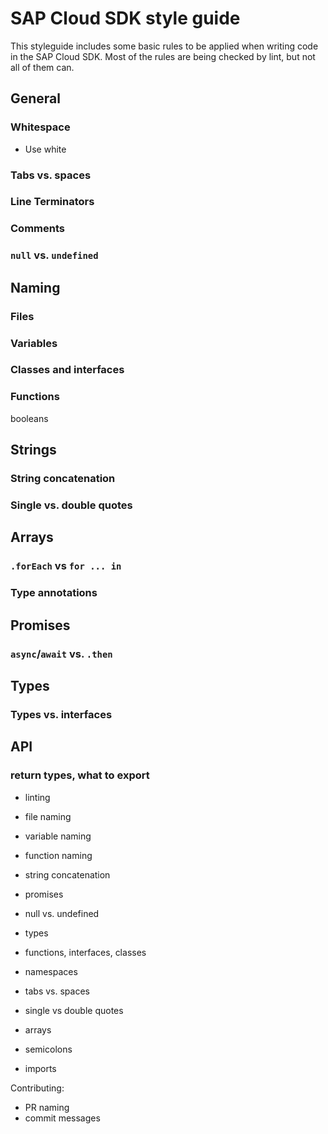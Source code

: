 # SAP Cloud SDK style guide

This styleguide includes some basic rules to be applied when writing code in the SAP Cloud SDK. Most of the rules are being checked by lint, but not all of them can.

## General

### Whitespace

* Use white

### Tabs vs. spaces

### Line Terminators


### Comments

### `null` vs. `undefined`

## Naming

### Files

### Variables

### Classes and interfaces

### Functions

booleans

## Strings

### String concatenation

### Single vs. double quotes

## Arrays

### `.forEach` vs `for ... in`

### Type annotations

## Promises

### `async`/`await` vs. `.then`

## Types

### Types vs. interfaces

## API

### return types, what to export




* linting

* file naming
* variable naming
* function naming
* string concatenation
* promises
* null vs. undefined
* types
* functions, interfaces, classes
* namespaces
* tabs vs. spaces
* single vs double quotes
* arrays
* semicolons
* imports


Contributing:
* PR naming
* commit messages

